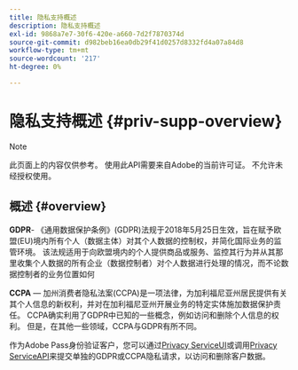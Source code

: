 ```yaml
---
title: 隐私支持概述
description: 隐私支持概述
exl-id: 9868a7e7-30f6-420e-a660-7d2f7870374d
source-git-commit: d982beb16ea0db29f41d0257d8332fd4a07a84d8
workflow-type: tm+mt
source-wordcount: '217'
ht-degree: 0%

---
```


# 隐私支持概述 {#priv-supp-overview}

>[!NOTE]
>
>此页面上的内容仅供参考。 使用此API需要来自Adobe的当前许可证。 不允许未经授权使用。

## 概述 {#overview}

**GDPR**- 《通用数据保护条例》(GDPR)法规于2018年5月25日生效，旨在赋予欧盟(EU)境内所有个人（数据主体）对其个人数据的控制权，并简化国际业务的监管环境。 该法规适用于向欧盟境内的个人提供商品或服务、监控其行为并从其那里收集个人数据的所有企业（数据控制者）对个人数据进行处理的情况，而不论数据控制者的业务位置如何

**CCPA** — 加州消费者隐私法案(CCPA)是一项法律，为加利福尼亚州居民提供有关其个人信息的新权利，并对在加利福尼亚州开展业务的特定实体施加数据保护责任。 CCPA确实利用了GDPR中已知的一些概念，例如访问和删除个人信息的权利。 但是，在其他一些领域，CCPA与GDPR有所不同。

作为Adobe Pass身份验证客户，您可以通过[Privacy ServiceUI](https://www.adobe.io/apis/experiencecloud/gdpr/docs/alldocs.html#!api-specification/markdown/narrative/tutorials/privacy_service_tutorial/privacy_service_ui_tutorial.md)或调用[Privacy ServiceAPI](https://www.adobe.io/apis/experiencecloud/gdpr/docs/alldocs.html#!api-specification/markdown/narrative/tutorials/privacy_service_tutorial/privacy_service_api_tutorial.md)来提交单独的GDPR或CCPA隐私请求，以访问和删除客户数据。

<!--

>[!MORELIKETHIS]
>
>* [Privacy Services Overview](https://www.adobe.io/apis/experiencecloud/gdpr/docs/alldocs.html#!api-specification/markdown/narrative/technical_overview/privacy_service_overview/privacy_service_overview.md)
>* [Privacy Service API documentation](https://www.adobe.io/apis/experiencecloud/gdpr.html)
-->
